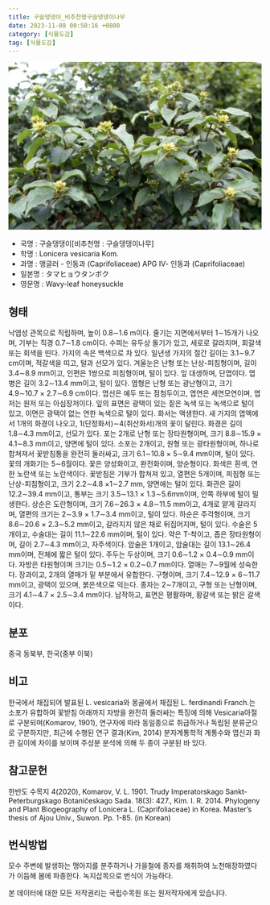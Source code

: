 ```yaml
---
title: 구슬댕댕이_비추천명구슬댕댕이나무
date: 2023-11-08 00:50:16 +0800
category: [식물도감]
tag: [식물도감]
---
```




![구슬댕댕이[비추천명 : 구슬댕댕이나무]](/assets/img/fileUpload/plants/basic/Caprifoliaceae/Lonicera/16323/1_th2.JPG)
- 국명 : 구슬댕댕이[비추천명 : 구슬댕댕이나무]
- 학명 : Lonicera vesicaria Kom.
- 과명 : 앵글러 - 인동과 (Caprifoliaceae) APG Ⅳ- 인동과 (Caprifoliaceae)
- 일본명 : タマヒョウタンボク
- 영문명 : Wavy-leaf honeysuckle


## 형태
낙엽성 관목으로 직립하며, 높이 0.8∼1.6 m이다. 줄기는 지면에서부터 1∼15개가 나오며, 기부는 직경 0.7∼1.8 cm이다. 수피는 유두상 돌기가 있고, 세로로 갈라지며, 회갈색 또는 회색을 띤다. 가지의 속은 백색으로 차 있다. 일년생 가지의 절간 길이는 3.1∼9.7 cm이며, 적갈색을 띠고, 털과 선모가 있다. 겨울눈은 난형 또는 난상-피침형이며, 길이 3.4∼8.9 mm이고, 인편은 1쌍으로 피침형이며, 털이 있다. 잎 대생하며, 단엽이다. 엽병은 길이 3.2∼13.4 mm이고, 털이 있다. 엽형은 난형 또는 광난형이고, 크기 4.9∼10.7 × 2.7∼6.9 cm이다. 엽선은 예두 또는 점첨두이고, 엽연은 세연모연이며, 엽저는 원저 또는 아심장저이다. 잎의 표면은 광택이 있는 짙은 녹색 또는 녹색으로 털이 있고, 이면은 광택이 없는 연한 녹색으로 털이 있다. 화서는 액생한다. 새 가지의 엽액에서 1개의 화경이 나오고, 1(단정화서)∼4(취산화서)개의 꽃이 달린다. 화경은 길이 1.8∼4.3 mm이고, 선모가 있다. 포는 2개로 난형 또는 장타원형이며, 크기 8.8∼15.9 × 4.1∼8.3 mm이고, 양면에 털이 있다. 소포는 2개이고, 원형 또는 광타원형이며, 하나로 합쳐져서 꽃받침통을 완전히 둘러싸고, 크기 6.1∼10.8 × 5∼9.4 mm이며, 털이 있다. 꽃의 개화기는 5∼6월이다. 꽃은 양성화이고, 완전화이며, 양순형이다. 화색은 흰색, 연한 노란색 또는 노란색이다. 꽃받침은 기부가 합쳐져 있고, 열편은 5개이며, 피침형 또는 난상-피침형이고, 크기 2.2∼4.8 ×1∼2.7 mm, 양면에는 털이 있다. 화관은 길이 12.2∼39.4 mm이고, 통부는 크기 3.5∼13.1 × 1.3∼5.6mm이며, 안쪽 하부에 털이 밀생한다. 상순은 도란형이며, 크기 7.6∼26.3 × 4.8∼11.5 mm이고, 4개로 얕게 갈라지며, 열편의 크기는 2∼3.9 × 1.7∼3.4 mm이고, 털이 있다. 하순은 주걱형이며, 크기 8.6∼20.6 × 2.3∼5.2 mm이고, 갈라지지 않은 채로 뒤집어지며, 털이 있다. 수술은 5개이고, 수술대는 길이 11.1∼22.6 mm이며, 털이 있다. 약은 T-착이고, 좁은 장타원형이며, 길이 2.7∼4.3 mm이고, 자주색이다. 암술은 1개이고, 암술대는 길이 13.1∼26.4 mm이며, 전체에 짧은 털이 있다. 주두는 두상이며, 크기 0.6∼1.2 × 0.4∼0.9 mm이다. 자방은 타원형이며 크기는 0.5∼1.2 × 0.2∼0.7 mm이다. 열매는 7∼9월에 성숙한다. 장과이고, 2개의 열매가 밑 부분에서 유합한다. 구형이며, 크기 7.4∼12.9 × 6∼11.7 mm이고, 광택이 있으며, 붉은색으로 익는다. 종자는 2∼7개이고, 구형 또는 난형이며, 크기 4.1∼4.7 × 2.5∼3.4 mm이다. 납작하고, 표면은 평활하며, 황갈색 또는 밝은 갈색이다. 
## 분포
중국 동북부, 한국(중부 이북)
## 비고
한국에서 채집되어 발표된 L. vesicaria와 몽골에서 채집된 L. ferdinandi Franch.는 소포가 유합하여 꽃받침 아래까지 자방을 완전히 둘러싸는 특징에 의해 Vesicaria아절로 구분되며(Komarov, 1901), 연구자에 따라 동일종으로 취급하거나 독립된 분류군으로 구분하지만, 최근에 수행된 연구 결과(Kim, 2014) 분자계통학적 계통수와 엽신과 화관 길이에 차이를 보이며 주성분 분석에 의해 두 종이 구분된 바 있다.
## 참고문헌
한반도 수목지 4(2020), Komarov, V. L. 1901. Trudy Imperatorskago Sankt-Peterburgskago Botaničeskago Sada. 18(3): 427., Kim. I. R. 2014. Phylogeny and Plant Biogeography of Lonicera L. (Caprifoliaceae) in Korea. Master’s thesis of Ajou Univ., Suwon. Pp. 1-85. (in Korean) 
## 번식방법
모수 주변에 발생하는 맹아지를 분주하거나 가을철에 종자를 채취하여 노천매장하였다가 이듬해 봄에 파종한다. 녹지삽목으로 번식이 가능하다.






본 데이터에 대한 모든 저작권리는 국립수목원 또는 원저작자에게 있습니다.
